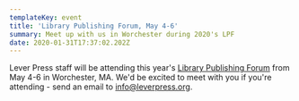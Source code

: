 ```yaml
---
templateKey: event
title: 'Library Publishing Forum, May 4-6'
summary: Meet up with us in Worchester during 2020's LPF
date: 2020-01-31T17:37:02.202Z
---
```

Lever Press staff will be attending this year's [Library Publishing Forum](https://librarypublishing.org/library-publishing-forum/) from May 4-6 in Worchester, MA. We'd be excited to meet with you if you're attending - send an email to [info@leverpress.org](mailto:info@leverpress.org).
